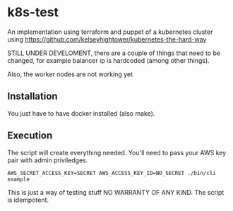 # k8s-test
An implementation using terraform and puppet of a kubernetes cluster using https://github.com/kelseyhightower/kubernetes-the-hard-way

STILL UNDER DEVELOMENT, there are a couple of things that need to be changed, for example balancer ip is hardcoded (among other things).

Also, the worker nodes are not working yet

## Installation
You just have to have docker installed (also make).

## Execution
The script will create everything needed. You'll need to pass your AWS key pair with admin priviledges.

```
AWS_SECRET_ACCESS_KEY=SECRET AWS_ACCESS_KEY_ID=NO_SECRET ./bin/cli example
```

This is just a way of testing stuff NO WARRANTY OF ANY KIND. The script is idempotent.
